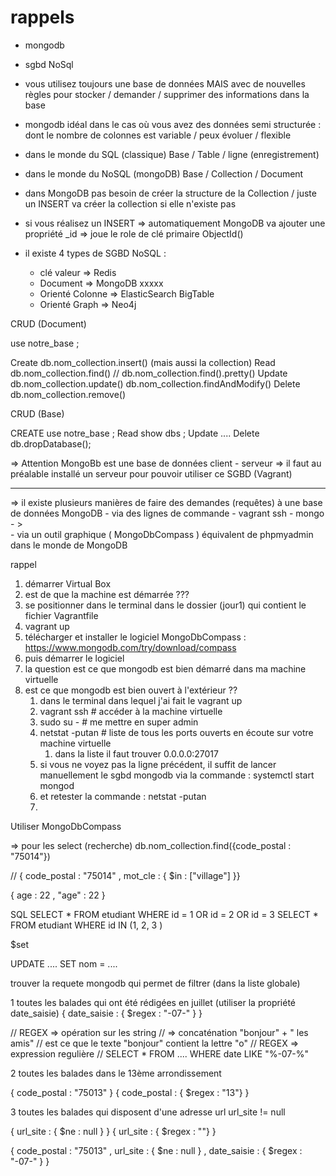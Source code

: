# rappels

- mongodb 
- sgbd NoSql 
- vous utilisez toujours une base de données MAIS avec de nouvelles règles pour stocker / demander / supprimer des informations dans la base 
- mongodb idéal dans le cas où vous avez des données semi structurée : dont le nombre de colonnes est variable / peux évoluer / flexible 

- dans le monde du SQL (classique) Base / Table / ligne (enregistrement)
- dans le monde du NoSQL (mongoDB) Base / Collection / Document

- dans MongoDB pas besoin de créer la structure de la Collection / juste un INSERT va créer la collection si elle n'existe pas 
- si vous réalisez un INSERT => automatiquement MongoDB va ajouter une propriété _id => joue le role de clé primaire ObjectId()

- il existe 4 types de SGBD NoSQL : 
    - clé valeur => Redis
    - Document => MongoDB xxxxx
    - Orienté Colonne => ElasticSearch BigTable
    - Orienté Graph => Neo4j

CRUD (Document)

use notre_base ;

Create db.nom_collection.insert() (mais aussi la collection)
Read db.nom_collection.find() // db.nom_collection.find().pretty()
Update db.nom_collection.update()
       db.nom_collection.findAndModify()
Delete db.nom_collection.remove()

CRUD (Base)

CREATE use notre_base ; 
Read show dbs ;
Update ....
Delete db.dropDatabase(); 

=> Attention MongoBb est une base de données client - serveur
=> il faut au préalable installé un serveur pour pouvoir utiliser ce SGBD (Vagrant)

---

=> il existe plusieurs manières de faire des demandes (requêtes) à une base de données MongoDB 
    - via des lignes de commande 
        - vagrant ssh
        - mongo
        - >  
    - via un outil graphique ( MongoDbCompass ) équivalent de phpmyadmin dans le monde de MongoDB 

rappel 

1. démarrer Virtual Box
2. est de que la machine est démarrée ??? 
3. se positionner dans le terminal dans le dossier (jour1) qui contient le fichier Vagrantfile 
4. vagrant up 
5. télécharger et installer le logiciel  MongoDbCompass : https://www.mongodb.com/try/download/compass
6. puis démarrer le logiciel 
7. la question est ce que mongodb est bien démarré dans ma machine virtuelle 
8. est ce que mongodb est bien ouvert à l'extérieur ??
    1. dans le terminal dans lequel j'ai fait le vagrant up 
    1. vagrant ssh  # accéder à la machine virtuelle
    1. sudo su -  # me mettre en super admin
    1. netstat -putan # liste de tous les ports ouverts en écoute sur votre machine virtuelle
        1. dans la liste il faut trouver 0.0.0.0:27017
    1. si vous ne voyez pas la ligne précédent, il suffit de lancer manuellement le sgbd mongodb via la commande : systemctl start mongod   
    1. et retester la commande : netstat -putan
    1. 

Utiliser MongoDbCompass

=> pour les select (recherche)
db.nom_collection.find({code_postal : "75014"}) 


// { code_postal : "75014" , mot_cle : { $in : ["village"] }}

{ 
    age : 22 ,
    "age" : 22
}

SQL 
SELECT * FROM etudiant WHERE id = 1 OR id = 2 OR id = 3
SELECT * FROM etudiant WHERE id IN (1, 2, 3 )

$set

UPDATE ....
SET nom = ....

trouver la requete mongodb qui permet de filtrer (dans la liste globale)

1 toutes les balades qui ont été rédigées en juillet
(utiliser la propriété date_saisie)
{ date_saisie : { $regex : "-07-" } }

// REGEX => opération sur les string 
//       => concaténation "bonjour" + " les amis"
// est ce que le texte "bonjour" contient la lettre "o"
// REGEX => expression regulière
// SELECT * FROM .... WHERE date LIKE "%-07-%"
  
2 toutes les balades dans le 13ème arrondissement

{ code_postal : "75013" }
{ code_postal : { $regex : "13"} }

3 toutes les balades qui disposent d'une adresse url
url_site != null 

{ url_site : { $ne : null } }
{ url_site : { $regex : ""} }


{ code_postal : "75013" , url_site : { $ne : null } , date_saisie : { $regex : "-07-" } }